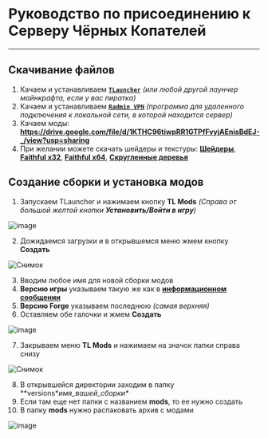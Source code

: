 # **Руководство по присоединению к Серверу Чёрных Копателей**
___

## Скачивание файлов

1. Качаем и устанавливаем [**`TLauncher`**][0] *(или любой другой лаунчер майнкрафта, если у вас пиратка)*
2. Качаем и устанавливаем [**`Radmin VPN`**][1] *(программа для удаленного подключения к локальной сети, в которой находится сервер)*
3. Качаем моды: **https://drive.google.com/file/d/1KTHC96tiwpRR1GTPfFvyjAEnisBdEJ-_/view?usp=sharing**
4. При желании можете скачать шейдеры и текстуры: [**Шейдеры**][2], [**Faithful x32**][3], [**Faithful x64**][4], [**Скругленные деревья**][5]

## Создание сборки и установка модов

1. Запускаем TLauncher и нажимаем кнопку **TL Mods** *(Справа от большой желтой кнопки **Установить/Войти в игру**)*

![image](https://user-images.githubusercontent.com/61795655/151632633-928e96ca-0a9f-4435-86be-3b535e2db423.png)

2. Дожидаемся загрузки и в открывшемся меню жмем кнопку **Создать**

![Снимок](https://user-images.githubusercontent.com/61795655/151632770-7ee09ba1-4c10-4be1-840d-5a2acb4ffb32.PNG)

3. Вводим любое имя для новой сборки модов
4. **Версию игры** указываем такую же как в [**информационном сообщении**][6]
5. **Версию Forge** указываем последнюю *(самая верхняя)*
6. Оставляем обе галочки и жмем **Создать**

![image](https://user-images.githubusercontent.com/61795655/151632969-45b8b3dc-d0d7-4024-b46f-1c30f08737a0.png)

7. Закрываем меню **TL Mods** и нажимаем на значок папки справа снизу

![Снимок](https://user-images.githubusercontent.com/61795655/151633103-4a951b0e-ca82-49c8-946f-386cdda599ee.PNG)

8. В открывшейся директории заходим в папку **versions\**имя_вашей_сборки\**
9. Если там еще нет папки с названием **mods**, то ее нужно создать
10. В папку **mods** нужно распаковать архив с модами

![image](https://user-images.githubusercontent.com/61795655/151633161-c64f9615-96c7-47a6-a107-3ac2c2b9b448.png)




[0]: https://tlauncher.org/
[1]: https://www.radmin-vpn.com/ru/
[2]: https://drive.google.com/file/d/120XMmUjoPVuEDe3kw67FrqAR-4DRB_zJ/view?usp=sharing 
[3]: https://drive.google.com/file/d/1_7h0Nz9MephEqUi9qg9feufbvtiBePXM/view?usp=sharing
[4]: https://drive.google.com/file/d/1_Ii3ojGMnD7Xa4-0lrqrH4Mom27PgSTI/view?usp=sharing
[5]: https://drive.google.com/file/d/1Ac3L599JPSxBacughxx-y70GqhDhOij5/view?usp=sharing
[6]: https://discord.com/channels/752821563455176824/752824192789119018/915631086464299059
